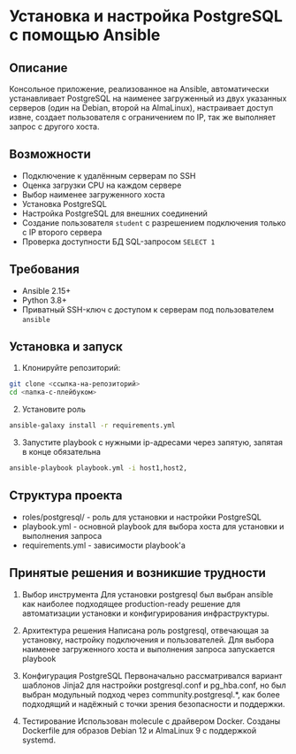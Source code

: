 # Установка и настройка PostgreSQL с помощью Ansible

## Описание

Консольное приложение, реализованное на Ansible, автоматически устанавливает PostgreSQL на наименее загруженный из двух указанных серверов (один на Debian, второй на AlmaLinux), настраивает доступ извне, создает пользователя с ограничением по IP, так же выполняет запрос с другого хоста.

## Возможности

- Подключение к удалённым серверам по SSH
- Оценка загрузки CPU на каждом сервере
- Выбор наименее загруженного хоста
- Установка PostgreSQL
- Настройка PostgreSQL для внешних соединений
- Создание пользователя `student` с разрешением подключения только с IP второго сервера
- Проверка доступности БД SQL-запросом `SELECT 1`

## Требования

- Ansible 2.15+
- Python 3.8+
- Приватный SSH-ключ с доступом к серверам под пользователем `ansible`

## Установка и запуск

1. Клонируйте репозиторий:

```bash
git clone <ссылка-на-репозиторий>
cd <папка-с-плейбуком>
```
2. Установите роль

```bash
ansible-galaxy install -r requirements.yml
```
3. Запустите playbook с нужными ip-адресами через запятую, запятая в конце обязательна

```bash
ansible-playbook playbook.yml -i host1,host2,
```

## Структура проекта
- roles/postgresql/ - роль для установки и настройки PostgreSQL
- playbook.yml - основной playbook для выбора хоста для установки и выполнения запроса
- requirements.yml - зависимости playbook'а

## Принятые решения и возникшие трудности

1. Выбор инструмента
Для установки postgresql был выбран ansible как наиболее подходящее production-ready решение для автоматизации установки и конфигурирования инфраструктуры.

2. Архитектура решения
Написана роль postgresql, отвечающая за установку, настройку подключения и пользователей. Для выбора наименее загруженного хоста и выполнения запроса запускается playbook

3. Конфигурация PostgreSQL
Первоначально рассматривался вариант шаблонов Jinja2 для настройки postgresql.conf и pg_hba.conf, но был выбран модульный подход через community.postgresql.*, как более подходящий и надёжный с точки зрения безопасности и поддержки.

4. Тестирование
Использован molecule с драйвером Docker. Созданы Dockerfile для образов Debian 12 и AlmaLinux 9 с поддержкой systemd.
